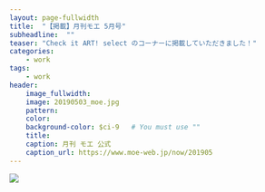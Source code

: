 ```yaml
---
layout: page-fullwidth
title:  "【掲載】月刊モエ 5月号"
subheadline:  ""
teaser: "Check it ART! select のコーナーに掲載していただきました！"
categories:
    - work
tags:
    - work
header:
    image_fullwidth:
    image: 20190503_moe.jpg
    pattern:
    color:
    background-color: $ci-9   # You must use ""
    title:
    caption: 月刊 モエ 公式
    caption_url: https://www.moe-web.jp/now/201905
---
```


<img src="https://www.instagram.com/p/BvyuAXAHbW0/media?size=l" style="">